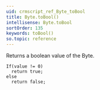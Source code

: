 ```yaml
---
uid: crmscript_ref_Byte_toBool
title: Byte.toBool()
intellisense: Byte.toBool
sortOrder: 135
keywords: toBool()
so.topic: reference
---
```



Returns a boolean value of the Byte.



    If(value != 0)
      return true;
    else
      return false;


